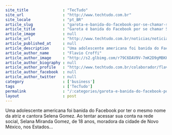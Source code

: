 ```yaml
---
site_title               : "TecTudo"
site_url                 : "http://www.techtudo.com.br"
site_locale              : "pt_BR"
article_slug             : "garota-e-banida-do-facebook-por-se-chamar-selena-gomez"
article_title            : "Garota é banida do Facebook por se chamar Selena Gomez"
article_image            : null
article_url              : "http://www.techtudo.com.br/noticias/noticia/2012/08/garota-e-banida-do-facebook-por-se-chamar-selena-gomez.html"
article_published_at     : null
article_description      : "Uma adolescente americana foi banida do Facebook por ter o mesmo nome da atriz e cantora Selena Gomez. Ao tentar acessar sua conta na rede social, Selana Miranda Gomez, de 18 anos, moradora da cidade de Novo México, nos Estados..."
article_author_name      : "Flavio Croffi"
article_author_image     : "http://s2.glbimg.com/r79C6DAV9V-7mK2D9gMBKHy7LCA=/30x30/s2.glbimg.com/iEmJM21NLVauD1_3I0A6e_XM4kY=/140x140/s.glbimg.com/po/tt2/f/original/2013/11/12/flavio_croffi.jpg"
article_author_biography : null
article_author_profile   : "http://www.techtudo.com.br/colaborador/flavio-croffi.html"
article_author_facebook  : null
article_author_twitter   : null
category                 : ['business']
tags                     : ['TecTudo']
permalink                : "/:categories/garota-e-banida-do-facebook-por-se-chamar-selena-gomez/"
layout                   : post
---
```


Uma adolescente americana foi banida do Facebook por ter o mesmo nome da atriz e cantora Selena Gomez. Ao tentar acessar sua conta na rede social, Selana Miranda Gomez, de 18 anos, moradora da cidade de Novo México, nos Estados...
